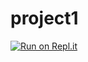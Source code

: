 # project1
[![Run on Repl.it](https://repl.it/badge/github/melwhiteastonia/project1)](https://repl.it/github/melwhiteastonia/project1)